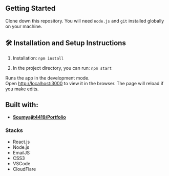 ## Getting Started

Clone down this repository. You will need  `node.js`  and  `git`  installed globally on your machine.

## [](https://github.com/soumyajit4419/Portfolio#-installation-and-setup-instructions)🛠  Installation and Setup Instructions

1.  Installation:  `npm install`
    
2.  In the project directory, you can run:  `npm start`
    

Runs the app in the development mode.  
Open  [http://localhost:3000](http://localhost:3000/)  to view it in the browser. The page will reload if you make edits.

## Built with:
- **[Soumyajit4419/Portfolio](https://github.com/soumyajit4419/Portfolio)**
### Stacks
-   React.js
-   Node.js
-   EmailJS
-   CSS3
-   VSCode
-   CloudFlare